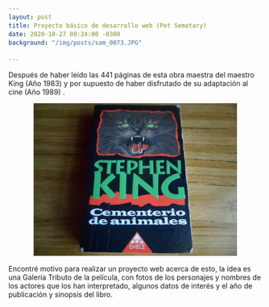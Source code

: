 ```yaml
---
layout: post
title: Proyecto básico de desarrollo web (Pet Sematary)
date: 2020-10-27 09:24:00 -0300
background: "/img/posts/sam_0073.JPG"

---
```

Después de haber leído las 441 páginas de esta obra maestra del maestro King (Año 1983) y por supuesto de haber disfrutado de su adaptación al cine (Año 1989) .

<html>

<div align="center"><img src="https://raw.githubusercontent.com/Lucas68747/lucas68747.github.io/master/img/posts/sam_0073.JPG" width="80%" height="auto"  alt="cebolla"></div>

</html>

Encontré motivo para realizar un proyecto web acerca de esto, la idea es una Galería Tributo de la película, con fotos de los personajes y nombres de los actores que los han interpretado, algunos datos de interés y el año de publicación y sinopsis del libro.
